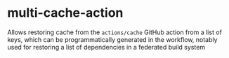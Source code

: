 # multi-cache-action
Allows restoring cache from the `actions/cache` GitHub action from a list of keys, which can be programmatically generated in the workflow, notably used for restoring a list of dependencies in a federated build system

